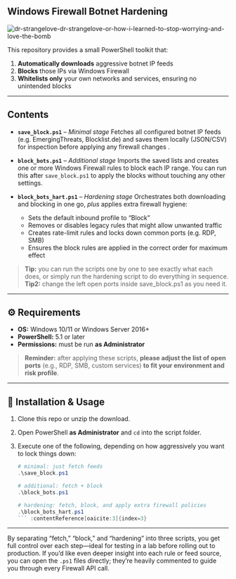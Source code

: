 ## Windows Firewall Botnet Hardening

![dr-strangelove-dr-strangelove-or-how-i-learned-to-stop-worrying-and-love-the-bomb](https://github.com/user-attachments/assets/e2d78de6-7873-4459-9d45-614a64a25a67)

This repository provides a small PowerShell toolkit that:

1. **Automatically downloads** aggressive botnet IP feeds
2. **Blocks** those IPs via Windows Firewall
3. **Whitelists only** your own networks and services, ensuring no unintended blocks&#x20;

---

## Contents

* **`save_block.ps1`** – *Minimal stage*
  Fetches all configured botnet IP feeds (e.g. EmergingThreats, Blocklist.de) and saves them locally (JSON/CSV) for inspection before applying any firewall changes .

* **`block_bots.ps1`** – *Additional stage*
  Imports the saved lists and creates one or more Windows Firewall rules to block each IP range. You can run this after `save_block.ps1` to apply the blocks without touching any other settings.

* **`block_bots_hart.ps1`** – *Hardening stage*
  Orchestrates both downloading and blocking in one go, *plus* applies extra firewall hygiene:

  * Sets the default inbound profile to “Block”
  * Removes or disables legacy rules that might allow unwanted traffic
  * Creates rate-limit rules and locks down common ports (e.g. RDP, SMB)
  * Ensures the block rules are applied in the correct order for maximum effect

> **Tip:** you can run the scripts one by one to see exactly what each does, or simply run the hardening script to do everything in sequence.
> **Tip2:** change the left open ports inside save_block.ps1 as you need it.
---

## ⚙️ Requirements

* **OS:** Windows 10/11 or Windows Server 2016+
* **PowerShell:** 5.1 or later
* **Permissions:** must be run **as Administrator**&#x20;

> **Reminder:** after applying these scripts, **please adjust the list of open ports** (e.g., RDP, SMB, custom services) **to fit your environment and risk profile**.

---

## 🔧 Installation & Usage

1. Clone this repo or unzip the download.
2. Open PowerShell **as Administrator** and `cd` into the script folder.
3. Execute one of the following, depending on how aggressively you want to lock things down:

   ````powershell
   # minimal: just fetch feeds
   .\save_block.ps1

   # additional: fetch + block
   .\block_bots.ps1

   # hardening: fetch, block, and apply extra firewall policies
   .\block_bots_hart.ps1
   ``` :contentReference[oaicite:3]{index=3}
   ````

---


By separating “fetch,” “block,” and “hardening” into three scripts, you get full control over each step—ideal for testing in a lab before rolling out to production. If you’d like even deeper insight into each rule or feed source, you can open the `.ps1` files directly; they’re heavily commented to guide you through every Firewall API call.





